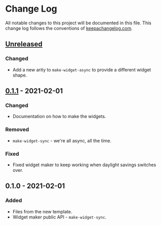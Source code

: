# Change Log
All notable changes to this project will be documented in this file. This change log follows the conventions of [keepachangelog.com](http://keepachangelog.com/).

## [Unreleased]
### Changed
- Add a new arity to `make-widget-async` to provide a different widget shape.

## [0.1.1] - 2021-02-01
### Changed
- Documentation on how to make the widgets.

### Removed
- `make-widget-sync` - we're all async, all the time.

### Fixed
- Fixed widget maker to keep working when daylight savings switches over.

## 0.1.0 - 2021-02-01
### Added
- Files from the new template.
- Widget maker public API - `make-widget-sync`.

[Unreleased]: https://github.com/com.phronemophobic/clj-cef/compare/0.1.1...HEAD
[0.1.1]: https://github.com/com.phronemophobic/clj-cef/compare/0.1.0...0.1.1
